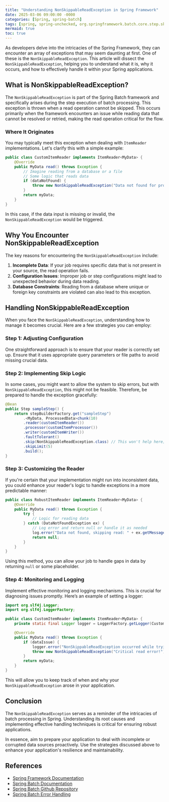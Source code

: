 ```yaml
---
title: "Understanding NonSkippableReadException in Spring Framework"
date: 2025-03-06 09:00:00 -0000
categories: [Spring, spring-batch]
tags: [spring, spring-unchecked, org.springframework.batch.core.step.skip]
mermaid: true
toc: true
---
```



As developers delve into the intricacies of the Spring Framework, they can encounter an array of exceptions that may seem daunting at first. One of these is the `NonSkippableReadException`. This article will dissect the `NonSkippableReadException`, helping you to understand what it is, why it occurs, and how to effectively handle it within your Spring applications.

## What is NonSkippableReadException?

The `NonSkippableReadException` is part of the Spring Batch framework and specifically arises during the step execution of batch processing. This exception is thrown when a read operation cannot be skipped. This occurs primarily when the framework encounters an issue while reading data that cannot be resolved or retried, making the read operation critical for the flow.

### Where It Originates

You may typically meet this exception when dealing with `ItemReader` implementations. Let's clarify this with a simple example:

```java
public class CustomItemReader implements ItemReader<MyData> {
    @Override
    public MyData read() throws Exception {
        // Imagine reading from a database or a file
        // Some logic that reads data
        if (dataNotFound) {
            throw new NonSkippableReadException("Data not found for processing");
        }
        return myData;
    }
}
```

In this case, if the data input is missing or invalid, the `NonSkippableReadException` would be triggered.

## Why You Encounter NonSkippableReadException

The key reasons for encountering the `NonSkippableReadException` include:

1. **Incomplete Data**: If your job requires specific data that is not present in your source, the read operation fails.
2. **Configuration Issues**: Improper job or step configurations might lead to unexpected behavior during data reading.
3. **Database Constraints**: Reading from a database where unique or foreign key constraints are violated can also lead to this exception.

## Handling NonSkippableReadException

When you face the `NonSkippableReadException`, understanding how to manage it becomes crucial. Here are a few strategies you can employ:

### Step 1: Adjusting Configuration

One straightforward approach is to ensure that your reader is correctly set up. Ensure that it uses appropriate query parameters or file paths to avoid missing crucial data.

### Step 2: Implementing Skip Logic

In some cases, you might want to allow the system to skip errors, but with `NonSkippableReadException`, this might not be feasible. Therefore, be prepared to handle the exception gracefully:

```java
@Bean
public Step sampleStep() {
    return stepBuilderFactory.get("sampleStep")
        .<MyData, ProcessedData>chunk(10)
        .reader(customItemReader())
        .processor(customItemProcessor())
        .writer(customItemWriter())
        .faultTolerant()
        .skip(NonSkippableReadException.class) // This won't help here; use with other exceptions
        .skipLimit(5)
        .build();
}
```

### Step 3: Customizing the Reader

If you're certain that your implementation might run into inconsistent data, you could enhance your reader's logic to handle exceptions in a more predictable manner:

```java
public class RobustItemReader implements ItemReader<MyData> {
    @Override
    public MyData read() throws Exception {
        try {
            // Logic for reading data
        } catch (DataNotFoundException ex) {
            // Log error and return null or handle it as needed
            log.error("Data not found, skipping read: " + ex.getMessage());
            return null;
        }
    }
}
```

Using this method, you can allow your job to handle gaps in data by returning `null` or some placeholder.

### Step 4: Monitoring and Logging

Implement effective monitoring and logging mechanisms. This is crucial for diagnosing issues promptly. Here’s an example of setting a logger:

```java
import org.slf4j.Logger;
import org.slf4j.LoggerFactory;

public class CustomItemReader implements ItemReader<MyData> {
    private static final Logger logger = LoggerFactory.getLogger(CustomItemReader.class);

    @Override
    public MyData read() throws Exception {
        if (dataIssue) {
            logger.error("NonSkippableReadException occurred while trying to read data.");
            throw new NonSkippableReadException("Critical read error!");
        }
        return myData;
    }
}
```

This will allow you to keep track of when and why your `NonSkippableReadException` arose in your application.

## Conclusion

The `NonSkippableReadException` serves as a reminder of the intricacies of batch processing in Spring. Understanding its root causes and implementing effective handling techniques is critical for ensuring robust applications. 

In essence, aim to prepare your application to deal with incomplete or corrupted data sources proactively. Use the strategies discussed above to enhance your application's resilience and maintainability.

## References

- [Spring Framework Documentation](https://spring.io/projects/spring-framework)
- [Spring Batch Documentation](https://spring.io/projects/spring-batch)
- [Spring Batch Github Repository](https://github.com/spring-projects/spring-batch)
- [Spring Batch Error Handling](https://docs.spring.io/spring-batch/docs/current/reference/html/step.html#step-execution-errors)